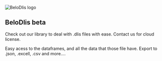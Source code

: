![BeloDlis logo](https://github.com/MonumentoSoftware/BeloDlis/blob/be5137b84724f17a9d98aadcefdf338c4dce1204/logo.png)

## BeloDlis beta 
Check out our library to deal with .dlis files with ease.
Contact us for cloud license.

Easy acess to the dataframes, and all the data that those file have.
Export to .json, .excell, .csv and more....
